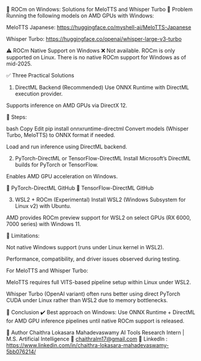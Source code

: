 🚀 ROCm on Windows: Solutions for MeloTTS and Whisper Turbo
🔷 Problem
Running the following models on AMD GPUs with Windows:

MeloTTS Japanese: https://huggingface.co/myshell-ai/MeloTTS-Japanese

Whisper Turbo: https://huggingface.co/openai/whisper-large-v3-turbo

⚠️ ROCm Native Support on Windows
❌ Not available.
ROCm is only supported on Linux. There is no native ROCm support for Windows as of mid-2025.

✅ Three Practical Solutions
1. DirectML Backend (Recommended)
Use ONNX Runtime with DirectML execution provider.

Supports inference on AMD GPUs via DirectX 12.

🔹 Steps:

bash
Copy
Edit
pip install onnxruntime-directml
Convert models (Whisper Turbo, MeloTTS) to ONNX format if needed.

Load and run inference using DirectML backend.

2. PyTorch-DirectML or TensorFlow-DirectML
Install Microsoft’s DirectML builds for PyTorch or TensorFlow.

Enables AMD GPU acceleration on Windows.

🔗 PyTorch-DirectML GitHub
🔗 TensorFlow-DirectML GitHub

3. WSL2 + ROCm (Experimental)
Install WSL2 (Windows Subsystem for Linux v2) with Ubuntu.

AMD provides ROCm preview support for WSL2 on select GPUs (RX 6000, 7000 series) with Windows 11.

🔹 Limitations:

Not native Windows support (runs under Linux kernel in WSL2).

Performance, compatibility, and driver issues observed during testing.

For MeloTTS and Whisper Turbo:

MeloTTS requires full VITS-based pipeline setup within Linux under WSL2.

Whisper Turbo (OpenAI variant) often runs better using direct PyTorch CUDA under Linux rather than WSL2 due to memory bottlenecks.

📝 Conclusion
✔️ Best approach on Windows:
Use ONNX Runtime + DirectML for AMD GPU inference pipelines until native ROCm support is released.

🙌 Author
Chaithra Lokasara Mahadevaswamy
AI Tools Research Intern | M.S. Artificial Intelligence
📧 chaithralm17@gmail.com
🔗 LinkedIn : https://www.linkedin.com/in/chaithra-lokasara-mahadevaswamy-5bb076214/
